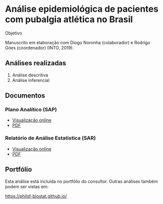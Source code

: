 # Análise epidemiológica de pacientes com pubalgia atlética no Brasil

Objetivo

Manuscrito em elaboração com Diogo Noronha (colaborador) e Rodrigo Góes (coordenador) (INTO, 2019).

## Análises realizadas

1. Análise descritiva
1. Análise inferencial
<!-- 1. Análise de poder -->
<!-- 1. Modelagem estatística -->

## Documentos

### Plano Analítico (SAP)

<!-- - [Visualização online][sapviz-v02] -->
<!-- - [Download][sappdf-v02] -->

- [Visualização online][sapviz-v01]
- [PDF][sappdf-v01]

### Relatório de Análise Estatística (SAR)

<!-- - [Visualização online][reportviz-v02] -->
<!-- - [Download][pdf-v02] -->

- [Visualização online][reportviz-v01]
- [PDF][pdf-v01]

## Portfólio

Esta análise está incluída no portfólio do consultor.
Outras análises também podem ser vistas em:

https://philsf-biostat.github.io/

<!-- --- -->

[sapviz-v01]: report/SAP-2019-001-RG-v01.md
[sapviz-v02]: report/SAP-2019-001-RG-v02.md
[sappdf-v01]: https://docs.google.com/viewer?url=https://github.com/philsf-biostat/SAR-2019-001-RG/raw/main/report/SAP-2019-001-RG-v01.pdf
[sappdf-v02]: https://docs.google.com/viewer?url=https://github.com/philsf-biostat/SAR-2019-001-RG/raw/main/report/SAP-2019-001-RG-v02.pdf

[reportviz-v01]: report/SAR-2019-001-RG-v01.md
[reportviz-v02]: report/SAR-2019-001-RG-v02.md
[pdf-v01]: https://docs.google.com/viewer?url=https://github.com/philsf-biostat/SAR-2019-001-RG/raw/main/report/SAR-2019-001-RG-v01.pdf
[pdf-v02]: https://docs.google.com/viewer?url=https://github.com/philsf-biostat/SAR-2019-001-RG/raw/main/report/SAR-2019-001-RG-v02.pdf
[docx-v01]: https://docs.google.com/viewer?url=https://github.com/philsf-biostat/SAR-2019-001-RG/raw/main/report/SAR-2019-001-RG-v01.docx
[docx-v02]: https://docs.google.com/viewer?url=https://github.com/philsf-biostat/SAR-2019-001-RG/raw/main/report/SAR-2019-001-RG-v02.docx

[releases]: https://github.com/philsf-biostat/SAR-2019-001-RG/releases/
[milestone-v01]: https://github.com/philsf-biostat/SAR-2019-001-RG/milestone/mmm01
[v01-project]: https://github.com/philsf-biostat/SAR-2019-001-RG/projects/ppp01
[milestone-v02]: https://github.com/philsf-biostat/SAR-2019-001-RG/milestone/mmm02
[v02-project]: https://github.com/philsf-biostat/SAR-2019-001-RG/projects/ppp02

